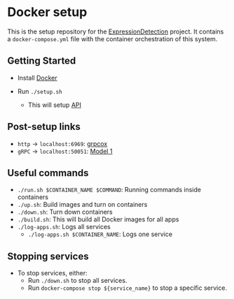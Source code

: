# Docker setup

This is the setup repository for the [ExpressionDetection](https://gitlab.com/ExpressionDetection) project. It contains a `docker-compose.yml` file with the container orchestration of this system.

## Getting Started

* Install [Docker](https://docs.docker.com/install/)

* Run `./setup.sh`
    * This will setup [API](https://gitlab.com/ExpressionDetection/api)

## Post-setup links

* `http` -> `localhost:6969`: [grpcox](https://github.com/gusaul/grpcox)
* `gRPC` -> `localhost:50051`: [Model 1](https://gitlab.com/ExpressionDetection/model1)

## Useful commands

* `./run.sh $CONTAINER_NAME $COMMAND`: Running commands inside containers
* `./up.sh`: Build images and turn on containers
* `./down.sh`: Turn down containers
* `./build.sh`: This will build all Docker images for all apps
* `./log-apps.sh`: Logs all services
    * `./log-apps.sh $CONTAINER_NAME`: Logs one service

## Stopping services

* To stop services, either:
  * Run `./down.sh` to stop all services.
  * Run `docker-compose stop ${service_name}` to stop a specific service.